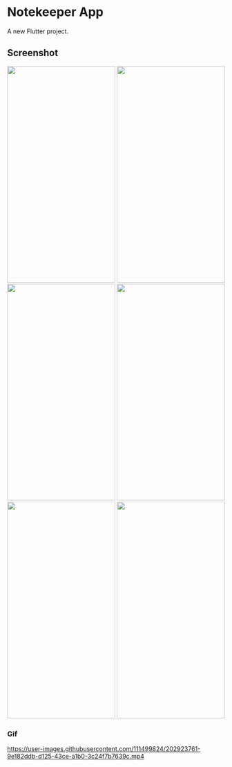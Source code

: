 # Notekeeper App

A new Flutter project.

## Screenshot

<img src="https://user-images.githubusercontent.com/111499824/202328588-6b6662da-909b-44f2-9e2f-ab1adb864046.jpg" width="250" height="500" />
<img src="https://user-images.githubusercontent.com/111499824/202922628-1bdc9a40-744c-479f-a2e4-810521ab58d5.jpg" width="250" height="500" />
<img src="https://user-images.githubusercontent.com/111499824/202922642-04068f84-3b8b-4361-a2aa-a11386b88a0e.jpg" width="250" height="500" />
<img src="https://user-images.githubusercontent.com/111499824/202922653-dec38f0e-d4bc-4758-9fa3-07ba905620a4.jpg" width="250" height="500" />
<img src="https://user-images.githubusercontent.com/111499824/202922664-124625aa-de82-4b17-83f1-fcaf7191dad3.jpg" width="250" height="500" />
<img src="https://user-images.githubusercontent.com/111499824/202922678-22af501a-b69f-4414-b27b-f10b67b3097a.jpg" width="250" height="500" />

### Gif
https://user-images.githubusercontent.com/111499824/202923761-9e182ddb-d125-43ce-a1b0-3c24f7b7639c.mp4










